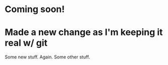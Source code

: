 # Coming soon!

Made a new change as I'm keeping it real w/ git
=======

Some new stuff. Again.
Some other stuff.

